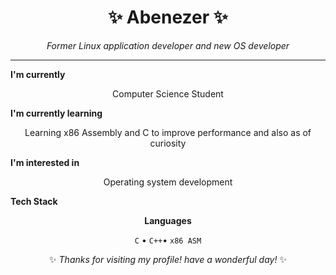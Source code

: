 <div align="center">

# ✨ Abenezer ✨

<p><em>Former Linux application developer and new OS developer</em></p>

<hr>

</div>

 **I'm currently**

<div align="center"><p>Computer Science Student</p></div>

 **I'm currently learning**

<div align="center"><p>Learning x86 Assembly and C to improve performance and also as of curiosity</p></div>

 **I'm interested in**

<div align="center"><p> Operating system development</p></div>

 **Tech Stack**

<div align="center">

**Languages**

`C` • `C++`• `x86 ASM`

</div>

<div align="center">

✨ *Thanks for visiting my profile! have a wonderful day!* ✨

</div>
